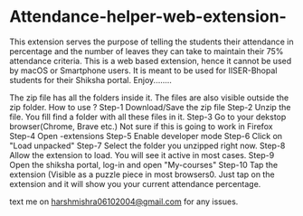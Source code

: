 # Attendance-helper-web-extension-
This extension serves the purpose of telling the students their attendance in percentage and the number of leaves they can take to maintain their 75% attendance criteria. This is a web based extension, hence it cannot be used by macOS or Smartphone users. It is meant to be used for IISER-Bhopal students for their Shiksha portal. Enjoy........

The zip file has all the folders inside it. The files are also visible outside the zip folder. 
How to use ?
Step-1 Download/Save the zip file
Step-2 Unzip the file. You fill find a folder with all these files in it. 
Step-3 Go to your dekstop browser(Chrome, Brave etc.) Not sure if this is going to work in Firefox
Step-4 Open -extensions
Step-5 Enable developer mode
Step-6 Click on "Load unpacked"
Step-7 Select the folder you unzipped right now. 
Step-8 Allow the extension to load. You will see it active in most cases. 
Step-9 Open the shiksha portal, log-in and open "My-courses"
Step-10 Tap the extension (Visible as a puzzle piece in most browsers0. Just tap on the extension and it will show you your current attendance percentage. 

text me on harshmishra06102004@gmail.com for any issues. 
